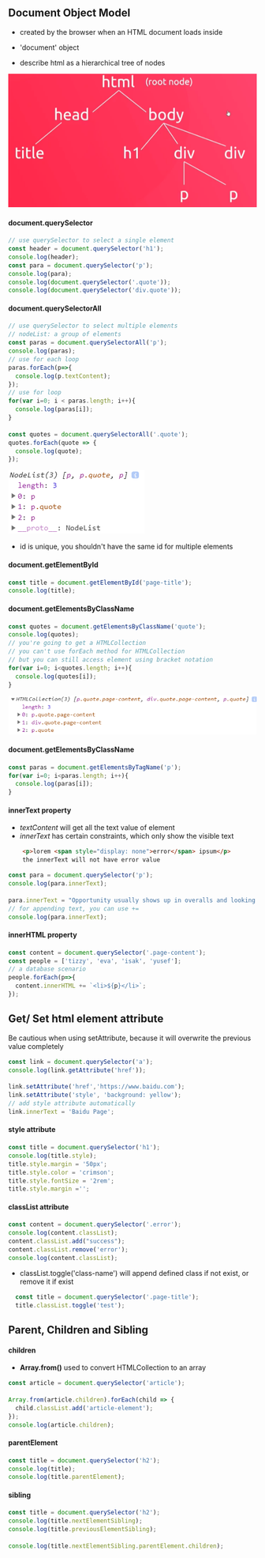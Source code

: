 ## Document Object Model
- created by the browser when an HTML document loads inside

- 'document' object

- describe html as a hierarchical tree of nodes

![](assets/markdown-img-paste-2019122109010559.png)

#### document.querySelector

```javaScript
// use querySelector to select a single element
const header = document.querySelector('h1');
console.log(header);
const para = document.querySelector('p');
console.log(para);
console.log(document.querySelector('.quote'));
console.log(document.querySelector('div.quote'));
```
#### document.querySelectorAll

```javaScript
// use querySelector to select multiple elements
// nodeList: a group of elements
const paras = document.querySelectorAll('p');
console.log(paras);
// use for each loop
paras.forEach(p=>{
  console.log(p.textContent);
});
// use for loop
for(var i=0; i < paras.length; i++){
  console.log(paras[i]);
}

const quotes = document.querySelectorAll('.quote');
quotes.forEach(quote => {
  console.log(quote);
});


```
![](assets/markdown-img-paste-20191221092010274.png)

- id is unique, you shouldn't have the same id for multiple elements

#### document.getElementById
```javaScript
const title = document.getElementById('page-title');
console.log(title);

```

#### document.getElementsByClassName
```javaScript
const quotes = document.getElementsByClassName('quote');
console.log(quotes);
// you're going to get a HTMLCollection
// you can't use forEach method for HTMLCollection
// but you can still access element using bracket notation
for(var i=0; i<quotes.length; i++){
  console.log(quotes[i]);
}
```
![](assets/markdown-img-paste-20191221094104969.png)


#### document.getElementsByClassName

```javaScript
const paras = document.getElementsByTagName('p');
for(var i=0; i<paras.length; i++){
  console.log(paras[i]);
}
```

#### innerText property
- *textContent* will get all the text value of element
- *innerText* has certain constraints, which only show the visible text

```HTML
    <p>lorem <span style="display: none">error</span> ipsum</p>
    the innerText will not have error value
```

```javaScript
const para = document.querySelector('p');
console.log(para.innerText);

para.innerText = "Opportunity usually shows up in overalls and looking like work." ;
// for appending text, you can use +=
console.log(para.innerText);
```

#### innerHTML property
```javaScript
const content = document.querySelector('.page-content');
const people = ['tizzy', 'eva', 'isak', 'yusef'];
// a database scenario
people.forEach(p=>{
  content.innerHTML += `<li>${p}</li>`;
});

```
## Get/ Set html element attribute
Be cautious when using setAttribute, because it will overwrite the previous value completely

```javaScript
const link = document.querySelector('a');
console.log(link.getAttribute('href'));

link.setAttribute('href','https://www.baidu.com');
link.setAttribute('style', 'background: yellow');
// add style attribute automatically
link.innerText = 'Baidu Page';
```

#### style attribute

```javaScript
const title = document.querySelector('h1');
console.log(title.style);
title.style.margin = '50px';
title.style.color = 'crimson';
title.style.fontSize = '2rem';
title.style.margin ='';
```
#### classList attribute
```javaScript
const content = document.querySelector('.error');
console.log(content.classList);
content.classList.add("success");
content.classList.remove('error');
console.log(content.classList);
```
- classList.toggle('class-name') will append defined class if not exist, or remove it if exist

```javaScript
  const title = document.querySelector('.page-title');
  title.classList.toggle('test');
```

## Parent, Children and Sibling

#### children

-  **Array.from()** used to convert HTMLCollection to an array
```javaScript
const article = document.querySelector('article');

Array.from(article.children).forEach(child => {
  child.classList.add('article-element');
});
console.log(article.children);

```
#### parentElement
```javaScript
const title = document.querySelector('h2');
console.log(title);
console.log(title.parentElement);

```
#### sibling
```javaScript
const title = document.querySelector('h2');
console.log(title.nextElementSibling);
console.log(title.previousElementSibling);

console.log(title.nextElementSibling.parentElement.children);

```
